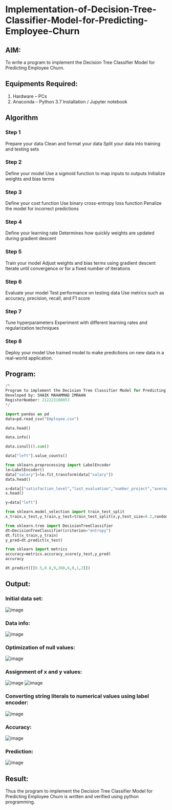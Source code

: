 # Implementation-of-Decision-Tree-Classifier-Model-for-Predicting-Employee-Churn
## AIM:
To write a program to implement the Decision Tree Classifier Model for Predicting Employee Churn.

## Equipments Required:
1. Hardware – PCs
2. Anaconda – Python 3.7 Installation / Jupyter notebook

## Algorithm

### Step 1
Prepare your data
Clean and format your data
Split your data into training and testing sets
### Step 2

Define your model
Use a sigmoid function to map inputs to outputs
Initialize weights and bias terms
### Step 3
Define your cost function
Use binary cross-entropy loss function
Penalize the model for incorrect predictions

### Step 4
Define your learning rate
Determines how quickly weights are updated during gradient descent

### Step 5
Train your model
Adjust weights and bias terms using gradient descent
Iterate until convergence or for a fixed number of iterations

### Step 6
Evaluate your model
Test performance on testing data
Use metrics such as accuracy, precision, recall, and F1 score

### Step 7
Tune hyperparameters
Experiment with different learning rates and regularization techniques

### Step 8
Deploy your model
Use trained model to make predictions on new data in a real-world application.

## Program:
```py
/*
Program to implement the Decision Tree Classifier Model for Predicting Employee Churn.
Developed by: SHAIK MAHAMMAD IMRAAN
RegisterNumber: 212223100053
*/

import pandas as pd
data=pd.read_csv("Employee.csv")

data.head()

data.info()

data.isnull().sum()

data["left"].value_counts()

from sklearn.preprocessing import LabelEncoder
le=LabelEncoder()
data["salary"]=le.fit_transform(data["salary"])
data.head()

x=data[["satisfaction_level","last_evaluation","number_project","average_montly_hours","time_spend_company","Work_accident","promotion_last_5years","salary"]]
x.head()

y=data["left"]

from sklearn.model_selection import train_test_split
x_train,x_test,y_train,y_test=train_test_split(x,y,test_size=0.2,random_state=100)

from sklearn.tree import DecisionTreeClassifier
dt=DecisionTreeClassifier(criterion="entropy")
dt.fit(x_train,y_train)
y_pred=dt.predict(x_test)

from sklearn import metrics
accuracy=metrics.accuracy_score(y_test,y_pred)
accuracy

dt.predict([[0.5,0.8,9,260,6,0,1,2]])
```
## Output:
### Initial data set:
![image](https://github.com/MukeshVelmurugan/Implementation-of-Decision-Tree-Classifier-Model-for-Predicting-Employee-Churn/assets/118707363/fece68b1-d00d-4ea2-8e08-cb6f15bac397)

### Data info:
![image](https://github.com/MukeshVelmurugan/Implementation-of-Decision-Tree-Classifier-Model-for-Predicting-Employee-Churn/assets/118707363/b515f41e-f9bd-419d-ab87-9e9a0067a618)

### Optimization of null values:
![image](https://github.com/MukeshVelmurugan/Implementation-of-Decision-Tree-Classifier-Model-for-Predicting-Employee-Churn/assets/118707363/3238ef75-0ed5-4fef-b346-bf637b52d659)

### Assignment of x and y values:
![image](https://github.com/MukeshVelmurugan/Implementation-of-Decision-Tree-Classifier-Model-for-Predicting-Employee-Churn/assets/118707363/064ce9d9-aadc-4417-9271-642ac679f330)
![image](https://github.com/MukeshVelmurugan/Implementation-of-Decision-Tree-Classifier-Model-for-Predicting-Employee-Churn/assets/118707363/71208bc0-66ce-4d89-924c-1c55ef1a62d2)

### Converting string literals to numerical values using label encoder:
![image](https://github.com/MukeshVelmurugan/Implementation-of-Decision-Tree-Classifier-Model-for-Predicting-Employee-Churn/assets/118707363/3bc2e1c8-78e4-476b-8f46-5b91915f98b5)

### Accuracy:

![image](https://github.com/MukeshVelmurugan/Implementation-of-Decision-Tree-Classifier-Model-for-Predicting-Employee-Churn/assets/118707363/554b33d9-0e67-470b-b32d-b18d61735f12)

### Prediction:
![image](https://github.com/MukeshVelmurugan/Implementation-of-Decision-Tree-Classifier-Model-for-Predicting-Employee-Churn/assets/118707363/45ce7119-f0e2-45e9-b067-2c1ebece50ef)


## Result:
Thus the program to implement the  Decision Tree Classifier Model for Predicting Employee Churn is written and verified using python programming.
